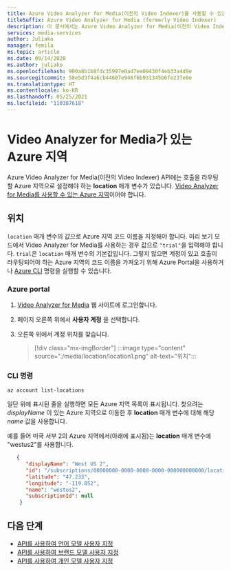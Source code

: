 ```yaml
---
title: Azure Video Analyzer for Media(이전의 Video Indexer)를 사용할 수 있는 지역 - Azure
titleSuffix: Azure Video Analyzer for Media (formerly Video Indexer)
description: 이 문서에서는 Azure Video Analyzer for Media(이전의 Video Indexer)를 사용할 수 있는 Azure 지역에 대해 설명합니다.
services: media-services
author: Juliako
manager: femila
ms.topic: article
ms.date: 09/14/2020
ms.author: juliako
ms.openlocfilehash: 900a8b1b8fdc35997e0ad7ee09430f4eb33a4d9e
ms.sourcegitcommit: 58e5d3f4a6cb44607e946f6b931345b6fe237e0e
ms.translationtype: HT
ms.contentlocale: ko-KR
ms.lasthandoff: 05/25/2021
ms.locfileid: "110387618"
---
```

# <a name="azure-regions-in-which-video-analyzer-for-media-exists"></a>Video Analyzer for Media가 있는 Azure 지역

Azure Video Analyzer for Media(이전의 Video Indexer) API에는 호출을 라우팅할 Azure 지역으로 설정해야 하는 **location** 매개 변수가 있습니다. [Video Analyzer for Media를 사용할 수 있는 Azure 지역](https://azure.microsoft.com/global-infrastructure/services/?products=cognitive-services&regions=all)이어야 합니다.

## <a name="locations"></a>위치

`location` 매개 변수의 값으로 Azure 지역 코드 이름을 지정해야 합니다. 미리 보기 모드에서 Video Analyzer for Media를 사용하는 경우 값으로 `"trial"`을 입력해야 합니다. `trial`은 `location` 매개 변수의 기본값입니다. 그렇지 않으면 계정이 있고 호출이 라우팅되어야 하는 Azure 지역의 코드 이름을 가져오기 위해 Azure Portal을 사용하거나 [Azure CLI](/cli/azure) 명령을 실행할 수 있습니다.

### <a name="azure-portal"></a>Azure portal

1. [Video Analyzer for Media](https://www.videoindexer.ai/) 웹 사이트에 로그인합니다.
1. 페이지 오른쪽 위에서 **사용자 계정** 을 선택합니다.
1. 오른쪽 위에서 계정 위치를 찾습니다.  

    > [!div class="mx-imgBorder"]
    > :::image type="content" source="./media/location/location1.png" alt-text="위치":::
    
###  <a name="cli-command"></a>CLI 명령

```azurecli-interactive
az account list-locations
```

일단 위에 표시된 줄을 실행하면 모든 Azure 지역 목록이 표시됩니다. 찾으려는 *displayName* 이 있는 Azure 지역으로 이동한 후 **location** 매개 변수에 대해 해당 *name* 값을 사용합니다.

예를 들어 미국 서부 2의 Azure 지역에서(아래에 표시됨)는 **location** 매개 변수에 "westus2"를 사용합니다.

```json
   {
      "displayName": "West US 2",
      "id": "/subscriptions/00000000-0000-0000-0000-000000000000/locations/westus2",
      "latitude": "47.233",
      "longitude": "-119.852",
      "name": "westus2",
      "subscriptionId": null
    }
```

## <a name="next-steps"></a>다음 단계

- [API를 사용하여 언어 모델 사용자 지정](customize-language-model-with-api.md)
- [API를 사용하여 브랜드 모델 사용자 지정](customize-brands-model-with-api.md)
- [API를 사용하여 개인 모델 사용자 지정](customize-person-model-with-api.md)
